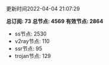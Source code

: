 更新时间2022-04-04 21:07:29

**总订阅: 73**
**总节点: 4569**
**有效节点: 2864**
- ss节点: 2530
- v2ray节点: 110
- ssr节点: 95
- trojan节点: 129
